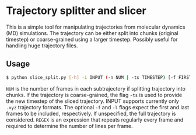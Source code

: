 # Trajectory splitter and slicer

This is a simple tool for manipulating trajectories from molecular dynamics (MD) simulations. The trajectory can be either split into chunks (original timestep) or coarse-grained using a larger timestep. Possibly useful for handling huge trajectory files.

## Usage

```bash
$ python slice_split.py [-h] -i INPUT (-n NUM | -ts TIMESTEP) [-f FIRST] [-l LAST] -r REGEX
```
```NUM``` is the number of frames in each subtrajectory if splitting trajectory into chunks. If the trajectory is coarse-grained, the flag  ```-ts``` is used to provide the new timestep of the sliced trajectory. INPUT supports currently only ```.xyz``` trajectory formats. The optional ```-f``` and ```-l``` flags expect the first and last frames to be included, respectively. If unspecified, the full trajectory is considered. ```REGEX``` is an expression that repeats regularly every frame and required to determine the number of lines per frame.

